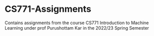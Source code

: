 # CS771-Assignments
Contains assignments from the course CS771 Introduction to Machine Learning under prof Purushottam Kar in the 2022/23 Spring Semester
